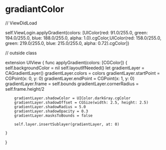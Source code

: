 # gradiantColor

// ViewDidLoad

self.ViewLogin.applyGradient(colors: [UIColor(red: 91.0/255.0, green: 194.0/255.0, blue: 188.0/255.0, alpha: 1.0).cgColor,UIColor(red: 158.0/255.0, green: 219.0/255.0, blue: 215.0/255.0, alpha: 0.72).cgColor])

// outside class

  extension UIView {
    func applyGradient(colors: [CGColor]) {
        self.backgroundColor = nil
        self.layoutIfNeeded()
        let gradientLayer = CAGradientLayer()
        gradientLayer.colors = colors
        gradientLayer.startPoint = CGPoint(x: 0, y: 0)
        gradientLayer.endPoint = CGPoint(x: 1, y: 0)
        gradientLayer.frame = self.bounds
        gradientLayer.cornerRadius = self.frame.height/2

        gradientLayer.shadowColor = UIColor.darkGray.cgColor
        gradientLayer.shadowOffset = CGSize(width: 2.5, height: 2.5)
        gradientLayer.shadowRadius = 5.0
        gradientLayer.shadowOpacity = 0.3
        gradientLayer.masksToBounds = false

        self.layer.insertSublayer(gradientLayer, at: 0)

    }
}
